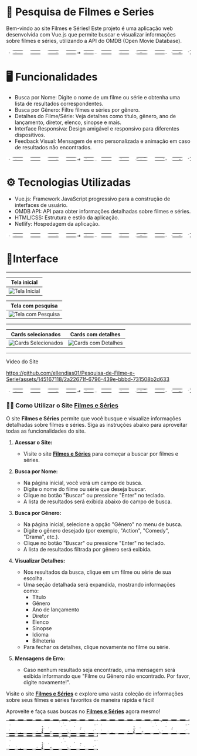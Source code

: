 # 🎥 Pesquisa de Filmes e Series

Bem-vindo ao site Filmes e Séries! Este projeto é uma aplicação web desenvolvida com Vue.js que permite buscar e visualizar informações sobre filmes e séries, utilizando a API do OMDB (Open Movie Database).

<img src="/Filme/gif2.gif" width="2600"  height="10" >

# 🖥️ Funcionalidades

 * Busca por Nome: Digite o nome de um filme ou série e obtenha uma lista de resultados correspondentes.
 * Busca por Gênero: Filtre filmes e séries por gênero.
 * Detalhes do Filme/Série: Veja detalhes como título, gênero, ano de lançamento, diretor, elenco, sinopse e mais.
 * Interface Responsiva: Design amigável e responsivo para diferentes dispositivos.
 * Feedback Visual: Mensagem de erro personalizada e animação em caso de resultados não encontrados.
   
<img src="/Filme/gif2.gif" width="2600"  height="10" >

# ⚙️ Tecnologias Utilizadas 

 - Vue.js: Framework JavaScript progressivo para a construção de interfaces de usuário.
 - OMDB API: API para obter informações detalhadas sobre filmes e séries.
 - HTML/CSS: Estrutura e estilo da aplicação.
 - Netlify: Hospedagem da aplicação.

<img src="/Filme/gif2.gif" width="2600"  height="10" >

# 🎴Interface

---

| Tela inicial                                                                                                            |
|-------------------------------------------------------------------------------------------------------------------------|
| ![Tela Inicial](https://github.com/ellendias01/Pesquisa-de-Filme-e-Serie/assets/145167118/b1822f90-51d2-4dcd-ad76-fa2162dd3cda) |

| Tela com pesquisa                                                                                                       |  
|------------------------------------------------------------------------------------------------------------------------|  
| ![Tela com Pesquisa](https://github.com/ellendias01/Pesquisa-de-Filme-e-Serie/assets/145167118/a16d9069-4aa9-453b-bb62-1ee6794dca2b) |

---

| Cards selecionados   |        Cards com detalhes                                                                        |
|-------------------------------------------------------------------------------------------------------------------------|-------------------------------------------------------------------------------------------------------------------------|
| ![Cards Selecionados](https://github.com/ellendias01/Pesquisa-de-Filme-e-Serie/assets/145167118/8a81f10a-4ffd-4920-9a22-2b1968a7d95e) | ![Cards com Detalhes](https://github.com/ellendias01/Pesquisa-de-Filme-e-Serie/assets/145167118/fa1f8ffd-b893-4172-9b58-3ee5c5fc4d5e) |

---
Video do Site

https://github.com/ellendias01/Pesquisa-de-Filme-e-Serie/assets/145167118/2a22671f-6796-439e-bbbd-731508b2d633


<img src="/Filme/gif2.gif" width="2600"  height="10" >

### 🧑‍💻 Como Utilizar o Site [Filmes e Séries](https://filmes-e-series.netlify.app/)

O site **Filmes e Séries** permite que você busque e visualize informações detalhadas sobre filmes e séries. Siga as instruções abaixo para aproveitar todas as funcionalidades do site.

1. **Acessar o Site:**
   - Visite o site **[Filmes e Séries](https://filmes-e-series.netlify.app/)** para começar a buscar por filmes e séries.

2. **Busca por Nome:**
   - Na página inicial, você verá um campo de busca.
   - Digite o nome do filme ou série que deseja buscar.
   - Clique no botão "Buscar" ou pressione "Enter" no teclado.
   - A lista de resultados será exibida abaixo do campo de busca.

3. **Busca por Gênero:**
   - Na página inicial, selecione a opção "Gênero" no menu de busca.
   - Digite o gênero desejado (por exemplo, "Action", "Comedy", "Drama", etc.).
   - Clique no botão "Buscar" ou pressione "Enter" no teclado.
   - A lista de resultados filtrada por gênero será exibida.

4. **Visualizar Detalhes:**
   - Nos resultados da busca, clique em um filme ou série de sua escolha.
   - Uma seção detalhada será expandida, mostrando informações como:
     - Título
     - Gênero
     - Ano de lançamento
     - Diretor
     - Elenco
     - Sinopse
     - Idioma
     - Bilheteria
   - Para fechar os detalhes, clique novamente no filme ou série.

5. **Mensagens de Erro:**
   - Caso nenhum resultado seja encontrado, uma mensagem será exibida informando que "Filme ou Gênero não encontrado. Por favor, digite novamente!".

Visite o site **[Filmes e Séries](https://filmes-e-series.netlify.app/)** e explore uma vasta coleção de informações sobre seus filmes e séries favoritos de maneira rápida e fácil!


Aproveite e faça suas buscas no **[Filmes e Séries](https://filmes-e-series.netlify.app/)** agora mesmo!

<img src="/Filme/gif2.gif" width="250" height="40" ><img src="/Filme/gif2.gif" width="250" height="40" ><img src="/Filme/gif2.gif" width="250" height="40" >
